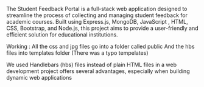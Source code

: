 The Student Feedback Portal is a full-stack web application designed to streamline the process of 
collecting and managing student feedback for academic courses. Built using Express.js, MongoDB, JavaScript
, HTML, CSS, Bootstrap, and Node.js, this project aims to provide a user-friendly and efficient 
solution for educational institutions.

Working :
All the css and jpg files go into a folder called public
And the hbs files into templates folder (There was a typo tempelates)

We used Handlebars (hbs) files instead of plain HTML files in a web development project offers several 
advantages, especially when building dynamic web applications
